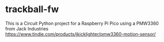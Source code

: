 # trackball-fw

This is a Circuit Python project for a Raspberry Pi Pico using a PMW3360 from Jack Industries
https://www.tindie.com/products/jkicklighter/pmw3360-motion-sensor/
